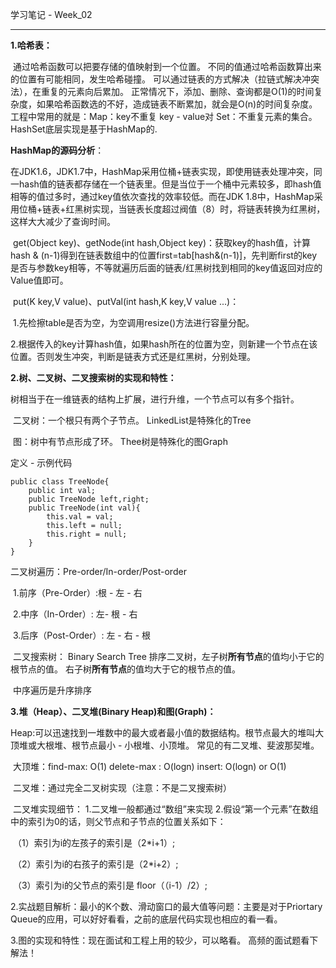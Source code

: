 学习笔记 - Week_02

------

**1.哈希表：**

​	通过哈希函数可以把要存储的值映射到一个位置。  不同的值通过哈希函数算出来的位置有可能相同，发生哈希碰撞。  可以通过链表的方式解决（拉链式解决冲突法），在重复的元素向后累加。  正常情况下，添加、删除、查询都是O(1)的时间复杂度，如果哈希函数选的不好，造成链表不断累加，就会是O(n)的时间复杂度。
  工程中常用的就是：Map：key不重复  key - value对                  Set：不重复元素的集合。  HashSet底层实现是基于HashMap的.

**HashMap的源码分析**：

​	在JDK1.6，JDK1.7中，HashMap采用位桶+链表实现，即使用链表处理冲突，同一hash值的链表都存储在一个链表里。但是当位于一个桶中元素较多，即hash值相等的值过多时，通过key值依次查找的效率较低。而在JDK 1.8中，HashMap采用位桶+链表+红黑树实现，当链表长度超过阀值（8）时，将链表转换为红黑树，这样大大减少了查询时间。

​	get(Object key)、getNode(int hash,Object key)：获取key的hash值，计算hash & (n-1)得到在链表数组中的位置first=tab[hash&(n-1)]，先判断first的key是否与参数key相等，不等就遍历后面的链表/红黑树找到相同的key值返回对应的Value值即可。

​	put(K key,V value)、putVal(int hash,K key,V value ...)：

​	1.先检擦table是否为空，为空调用resize()方法进行容量分配。

​	2.根据传入的key计算hash值，如果hash所在的位置为空，则新建一个节点在该位置。否则发生冲突，判断是链表方式还是红黑树，分别处理。

**2.树、二叉树、二叉搜索树的实现和特性：**

​	树相当于在一维链表的结构上扩展，进行升维，一个节点可以有多个指针。

​     二叉树：一个根只有两个子节点。   LinkedList是特殊化的Tree

​     图：树中有节点形成了环。  Thee树是特殊化的图Graph

  定义 - 示例代码  

```
public class TreeNode{                    
	public int val;
    public TreeNode left,right;
    public TreeNode(int val){
    	this.val = val;
        this.left = null;
        this.right = null;
    }
}
```

二叉树遍历：Pre-order/In-order/Post-order

​     1.前序（Pre-Order）:根 - 左 - 右

​     2.中序（In-Order）: 左- 根 - 右	

​	 3.后序（Post-Order）: 左 - 右 - 根

​     二叉搜索树： Binary Search Tree     排序二叉树，左子树**所有节点**的值均小于它的根节点的值。  右子树**所有节点**的值均大于它的根节点的值。 

​     中序遍历是升序排序

**3.堆（Heap）、二叉堆(Binary Heap)和图(Graph)：**

​	Heap:可以迅速找到一堆数中的最大或者最小值的数据结构。根节点最大的堆叫大顶堆或大根堆、根节点最小 - 小根堆、小顶堆。  常见的有二叉堆、斐波那契堆。  

​	大顶堆：find-max: O(1)  delete-max : O(logn)  insert: O(logn) or O(1)

​	二叉堆：通过完全二叉树实现（注意：不是二叉搜索树）

​    二叉堆实现细节：     1.二叉堆一般都通过“数组”来实现     2.假设“第一个元素”在数组中的索引为0的话，则父节点和子节点的位置关系如下：     

​	（1）索引为i的左孩子的索引是（2*i+1）; 

​	（2）索引为i的右孩子的索引是（2*i+2）;

​    （3）索引为i的父节点的索引是  floor（（i-1）/2）;



2.实战题目解析：最小的K个数、滑动窗口的最大值等问题：主要是对于Priortary Queue的应用，可以好好看看，之前的底层代码实现也相应的看一看。



3.图的实现和特性：现在面试和工程上用的较少，可以略看。 高频的面试题看下解法！